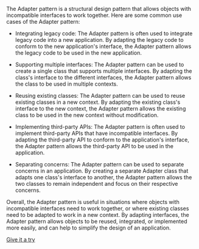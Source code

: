 The Adapter pattern is a structural design pattern that allows objects with incompatible interfaces to work together. Here are some common use cases of the Adapter pattern:

- Integrating legacy code: The Adapter pattern is often used to integrate legacy code into a new application. By adapting the legacy code to conform to the new application's interface, the Adapter pattern allows the legacy code to be used in the new application.


- Supporting multiple interfaces: The Adapter pattern can be used to create a single class that supports multiple interfaces. By adapting the class's interface to the different interfaces, the Adapter pattern allows the class to be used in multiple contexts.


- Reusing existing classes: The Adapter pattern can be used to reuse existing classes in a new context. By adapting the existing class's interface to the new context, the Adapter pattern allows the existing class to be used in the new context without modification.


- Implementing third-party APIs: The Adapter pattern is often used to implement third-party APIs that have incompatible interfaces. By adapting the third-party API to conform to the application's interface, the Adapter pattern allows the third-party API to be used in the application.


- Separating concerns: The Adapter pattern can be used to separate concerns in an application. By creating a separate Adapter class that adapts one class's interface to another, the Adapter pattern allows the two classes to remain independent and focus on their respective concerns.

Overall, the Adapter pattern is useful in situations where objects with incompatible interfaces need to work together, or where existing classes need to be adapted to work in a new context. By adapting interfaces, the Adapter pattern allows objects to be reused, integrated, or implemented more easily, and can help to simplify the design of an application.

[Give it a try](./../../../../../../../test/java/io/barblin/patterns/structural/adapter/AdapterTest.java)